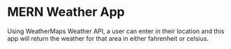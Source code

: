 # MERN Weather App

Using WeatherMaps Weather API, a user can enter in their location and this app will return the weather for that area in either fahrenheit or celsius.
